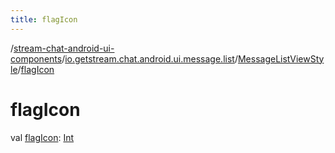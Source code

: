 ```yaml
---
title: flagIcon
---
```

/[stream-chat-android-ui-components](../../index.md)/[io.getstream.chat.android.ui.message.list](../index.md)/[MessageListViewStyle](index.md)/[flagIcon](flagIcon.md)  
  
  
  
# flagIcon  
val [flagIcon](flagIcon.md): [Int](https://kotlinlang.org/api/latest/jvm/stdlib/kotlin/-int/index.html)
